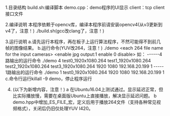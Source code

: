1.目录结构
build.sh:编译脚本
demo.cpp：demo程序的UI显示
client：tcp client接口文件

2.编译说明
本程序依赖于opencv库，编译本程序前请安装opencv4(从v3更新到v4了，注意！)
./build.sh(gcc改clang了，注意！)

3.运行说明
a.请先运行本程序，再在板子上运行算法程序，不然可能得不到前几帧的图像结果。
b.运行命令(YUV改264，注意！)
./demo <cam num> <each 264 file name for the input cameras> <width> <height> <server ip> <enable jpg output:1 enable 0 disable>
如：
------4路输出的运行命令
./demo 4 test0_1920x1080.264 test1_1920x1080.264 test2_1920x1080.264 test3_1920x1080.264 1920 1080 192.168.20.199 1
----- 1路输出的运行命令
./demo 1 test0_1920x1080.264 1920 1080 192.168.20.199 1
c.命令行运行killall -9 demo，停止程序运行

4. (以下为新增内容，注意！)
a 在Ubuntu16.04上测试通过。显示延迟正常，但比实际播放慢，需要在桌面版Ubuntu上直接播放，解决显示延迟问题。
b demo.hpp中增加_ES_FILE_宏，定义后用于播放264文件（支持各种常见视频格式），关闭后仍旧仅处理YUV I420。